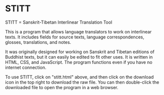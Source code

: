 # STITT
STITT = Sanskrit-Tibetan Interlinear Translation Tool

This is a program that allows language translators to work on interlinear texts. It includes fields for source texts, language correspondences, glosses, translations, and notes.

It was originally designed for working on Sanskrit and Tibetan editions of Buddhist texts, but it can easily be edited to fit other uses. It is written in HTML, CSS, and JavaScript. The program functions even if you have no internet connection.

To use STITT, click on "stitt.html" above, and then click on the download icon in the top right to download the raw file. You can then double-click the downloaded file to open the program in a web browser.

